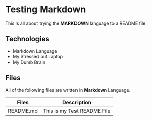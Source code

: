 # Testing Markdown

This Is  all about trying the **MARKDOWN** language to a README file.

## Technologies

* Markdown Language
* My Stressed out Laptop
* My Dumb Brain

## Files

All of the following files are written in **Markdown** Language.

| Files     | Description                  |
| -------   | ---------------------------- |
| README.md | This is my Test README File  |